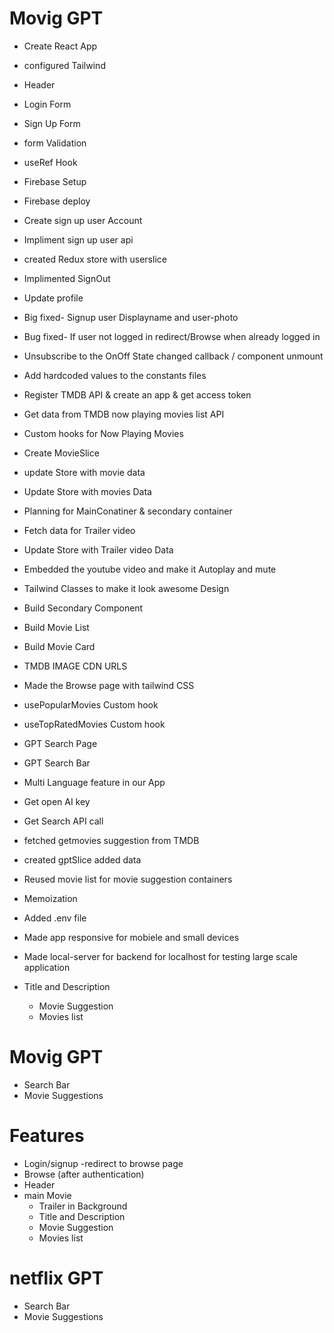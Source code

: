 # Movig GPT

- Create React App
- configured Tailwind
- Header
- Login Form
- Sign Up Form
- form Validation
- useRef Hook
- Firebase Setup
- Firebase deploy
- Create sign up user Account
- Impliment sign up user api
- created Redux store with userslice
- Implimented SignOut
- Update profile
- Big fixed- Signup user Displayname and user-photo
- Bug fixed- If user not logged in redirect/Browse when already logged in
- Unsubscribe to the OnOff State changed callback / component unmount
- Add hardcoded values to the constants files
- Register TMDB API & create an app & get access token
- Get data from TMDB now playing movies list API
- Custom hooks for Now Playing Movies
- Create MovieSlice
- update Store with movie data
- Update Store with movies Data
- Planning for MainConatiner & secondary container
- Fetch data for Trailer video
- Update Store with Trailer video Data
- Embedded the youtube video and make it Autoplay and mute
- Tailwind Classes to make it look awesome Design
- Build Secondary Component
- Build Movie List
- Build Movie Card
- TMDB IMAGE CDN URLS
- Made the Browse page with tailwind CSS
- usePopularMovies Custom hook
- useTopRatedMovies Custom hook
- GPT Search Page
- GPT Search Bar
- Multi Language feature in our App
- Get open AI key
- Get Search API call
- fetched getmovies suggestion from TMDB
- created gptSlice added data
- Reused movie list for movie suggestion containers
- Memoization
- Added .env file
- Made app responsive for mobiele and small devices
- Made local-server for backend for localhost for testing large scale application

- Title and Description
  - Movie Suggestion
  - Movies list

# Movig GPT

- Search Bar
- Movie Suggestions

# Features

- Login/signup
  -redirect to browse page
- Browse (after authentication)
- Header
- main Movie
  - Trailer in Background
  - Title and Description
  - Movie Suggestion
  - Movies list

# netflix GPT

- Search Bar
- Movie Suggestions

